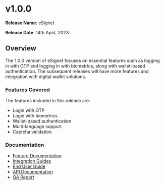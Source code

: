 # v1.0.0

**Release Name**: eSignet

**Release Date**: 14th April, 2023

## Overview

The 1.0.0 version of eSignet focuses on essential features such as logging in with OTP and logging in with biometrics, along with wallet-based authentication. The subsequent releases will have more features and integration with digital wallet solutions.

### Features Covered

The features included in this release are:

* Login with OTP
* Login with biometrics
* Wallet-based authentication
* Multi-language support
* Captcha validation

### Documentation

* [Feature Documentation](../../../esignet-authentication/features.md)
* [Integration Guides](../../../esignet-authentication/develop/integration/relying-party/development-and-integration-with-esignet.md)
* [End User Guide](../../../esignet-authentication/test/end-user-guide/README.md)
* [API Documentation](https://github.com/mosip/esignet/blob/v1.0.0/docs/idp-oidc-service-openapi.yaml)
* [QA Report](test-report.md)
